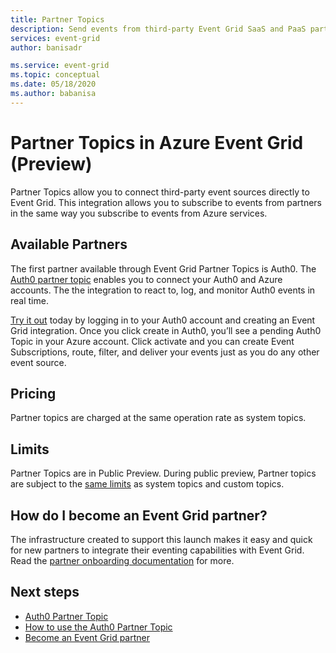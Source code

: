 ```yaml
---
title: Partner Topics
description: Send events from third-party Event Grid SaaS and PaaS partners directly to Azure services with Azure Event Grid.
services: event-grid
author: banisadr

ms.service: event-grid
ms.topic: conceptual
ms.date: 05/18/2020
ms.author: babanisa
---
```


# Partner Topics in Azure Event Grid (Preview)
Partner Topics allow you to connect third-party event sources directly to Event Grid. This integration allows you to subscribe to events from partners in the same way you subscribe to events from Azure services. 

## Available Partners
The first partner available through Event Grid Partner Topics is Auth0. The [Auth0 partner topic](auth0-overview.md) enables you to connect your Auth0 and Azure accounts. The the integration to react to, log, and monitor Auth0 events in real time.

[Try it out](auth0-how-to.md) today by logging in to your Auth0 account and creating an Event Grid integration. Once you click create in Auth0, you’ll see a pending Auth0 Topic in your Azure account. Click activate and you can create Event Subscriptions, route, filter, and deliver your events just as you do any other event source.

## Pricing
Partner topics are charged at the same operation rate as system topics.

## Limits
Partner Topics are in Public Preview. During public preview, Partner topics are subject to the [same limits](https://docs.microsoft.com/azure/azure-resource-manager/management/azure-subscription-service-limits#event-grid-limits) as system topics and custom topics.

## How do I become an Event Grid partner?
The infrastructure created to support this launch makes it easy and quick for new partners to integrate their eventing capabilities with Event Grid. Read the [partner onboarding documentation](partner-onboarding-overview.md) for more.

## Next steps

- [Auth0 Partner Topic](auth0-overview.md)
- [How to use the Auth0 Partner Topic](auth0-how-to.md)
- [Become an Event Grid partner](partner-onboarding-overview.md)